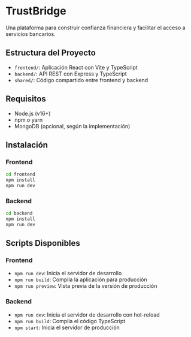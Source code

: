 # TrustBridge

Una plataforma para construir confianza financiera y facilitar el acceso a servicios bancarios.

## Estructura del Proyecto

- `frontend/`: Aplicación React con Vite y TypeScript
- `backend/`: API REST con Express y TypeScript
- `shared/`: Código compartido entre frontend y backend

## Requisitos

- Node.js (v16+)
- npm o yarn
- MongoDB (opcional, según la implementación)

## Instalación

### Frontend

```bash
cd frontend
npm install
npm run dev
```

### Backend

```bash
cd backend
npm install
npm run dev
```

## Scripts Disponibles

### Frontend

- `npm run dev`: Inicia el servidor de desarrollo
- `npm run build`: Compila la aplicación para producción
- `npm run preview`: Vista previa de la versión de producción

### Backend

- `npm run dev`: Inicia el servidor de desarrollo con hot-reload
- `npm run build`: Compila el código TypeScript
- `npm start`: Inicia el servidor de producción 